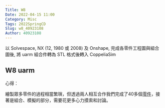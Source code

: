 ```yaml
---
Title: W8
Date: 2022-04-15 11:00
Category: Misc
Tags: 2022SpringCD
Slug: w8_40923108
Author: 40923108
---
```


以 Solvespace, NX (12, 1980 或 2008) 及 Onshape, 完成各零件工程圖與組合圖後, 將 uarm 組合件轉為 STL 格式後轉入 CoppeliaSim

<!-- PELICAN_END_SUMMARY -->

W8 uarm
----
心得：

繪製眾多零件的過程相當繁瑣，但透過兩人相互合作我們完成了40多個[零件]，接著是組合、模擬的部分，需要花更多心力摸索和討論。

[零件]:https://youtu.be/2ZwEY1IJUGI